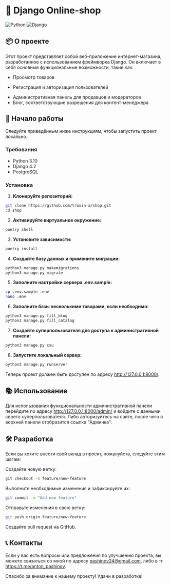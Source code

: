 # 🛒 Django Online-shop

![Python](https://img.shields.io/badge/Python-3.10-blue)
![Django](https://img.shields.io/badge/Django-4.2-brightgreen)

## 📦 О проекте

Этот проект представляет собой веб-приложение интернет-магазина, разработанное с использованием фреймворка Django. Он включает в себя основные функциональные возможности, такие как:

- Просмотр товаров
<!-- - Поиск и фильтрация -->
- Регистрация и авторизация пользователей
<!-- - Корзина покупок -->
<!-- - Оформление заказов -->
- Административная панель для продавцов и модераторов
- Блог, соответствующие разрешения для контент-менеджера

## 🚀 Начало работы

Следуйте приведённым ниже инструкциям, чтобы запустить проект локально.

### Требования

- Python 3.10
- Django 4.2
- PostgreSQL

### Установка

1. **Клонируйте репозиторий:**

```bash
git clone https://github.com/troxin-a/shop.git
cd shop
```

2. **Активируйте виртуальное окружение:**
```bash
poetry shell
```

3. **Установите зависимости:**
```bash
poetry install
```

4. **Создайте базу данных и примените миграции:**
```bash
python3 manage.py makemigrations
python3 manage.py migrate
```

5. **Заполните настройки сервера .env.sample:**
```bash
cp .env.sample .env
nano .env
```

6. **Заполните базы несколькими товарами, если необходимо:**
```bash
python3 manage.py fill_blog
python3 manage.py fill_catalog
```

7. **Создайте суперпользователя для доступа к административной панели:**
```bash
python3 manage.py csu
```

8. **Запустите локальный сервер:**
```bash
python3 manage.py runserver
```

Теперь проект должен быть доступен по адресу http://127.0.0.1:8000/.

## 📚 Использование
Для использования функциональности административной панели перейдите по адресу http://127.0.0.1:8000/admin/ и войдите с данными своего суперпользователя. Либо авторизуйтесь на сайте, после чего в верхней панели отобразится ссылка "Админка".

## 🛠 Разработка
Если вы хотите внести свой вклад в проект, пожалуйста, следуйте этим шагам:

Создайте новую ветку:
```bash
git checkout -b feature/new-feature
```
Выполните необходимые изменения и зафиксируйте их:
``` bash
git commit -m "Add new feature"
```
Отправьте изменения в свою ветку:
```bash
git push origin feature/new-feature
```
Создайте pull request на GitHub.

## 📞 Контакты
Если у вас есть вопросы или предложения по улучшению проекта, вы можете связаться со мной по адресу pashinov24@gmail.com, либо в тг https://t.me/anton_pashinov.

Спасибо за внимание к нашему проекту! Удачи в разработке!